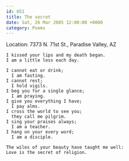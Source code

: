 ```yaml
---
id: 651
title: The secret
date: Sat, 26 Mar 2005 12:00:00 +0000
category: Poems
---
```


Location: 7373 N. 71st St., Paradise Valley, AZ

    I kissed your lips and my death began.  
    I am a little less each day.

    I cannot eat or drink;  
      I am fasting.  
    I cannot rest;  
      I hold vigils.  
    I beg you for a single glance;  
      I am praying.  
    I give you everything I have;  
      I pay alms.  
    I cross the world to see you;  
      they call me pilgrim.  
    I sing your praises always;  
      I am a teacher.  
    I hang on your every word;  
      I am a disciple.

    The wiles of your beauty have taught me well:  
    Love is the secret of religion.


